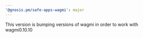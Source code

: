 ```yaml
---
'@gnosis.pm/safe-apps-wagmi': major
---
```


This version is bumping versions of wagmi in order to work with wagmi0.10.10 
